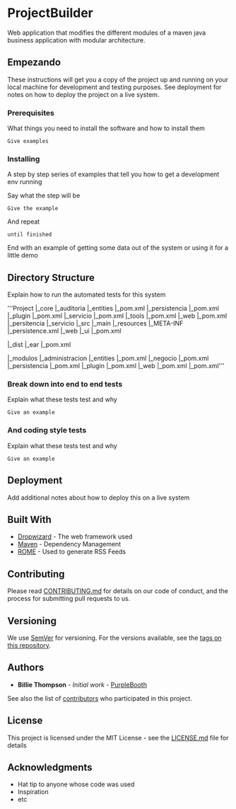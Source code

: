 # ProjectBuilder
Web application that modifies the different modules of a maven java business application with modular architecture.

## Empezando

These instructions will get you a copy of the project up and running on your local machine for development and testing purposes. See deployment for notes on how to deploy the project on a live system.

### Prerequisites

What things you need to install the software and how to install them

```
Give examples
```

### Installing

A step by step series of examples that tell you how to get a development env running

Say what the step will be

```
Give the example
```

And repeat

```
until finished
```

End with an example of getting some data out of the system or using it for a little demo

## Directory Structure

Explain how to run the automated tests for this system

'''Project
|_core
	|_auditoria
		|_entities
			|_pom.xml
		|_persistencia
			|_pom.xml
		|_plugin
			|_pom.xml
		|_servicio
			|_pom.xml
		|_tools
			|_pom.xml
		|_web
			|_pom.xml
	|_persitencia
		|_servicio
			|_src
				|_main
					|_resources
						|_META-INF
							|_persistence.xml
	|_web
		|_ui
			|_pom.xml
			
|_dist
	|_ear
		|_pom.xml
	
|_modulos
	|_administracion
		|_entities
			|_pom.xml
		|_negocio
			|_pom.xml
		|_persistencia
			|_pom.xml
		|_plugin
			|_pom.xml
		|_web
			|_pom.xml
|_pom.xml'''

### Break down into end to end tests

Explain what these tests test and why

```
Give an example
```

### And coding style tests

Explain what these tests test and why

```
Give an example
```

## Deployment

Add additional notes about how to deploy this on a live system

## Built With

* [Dropwizard](http://www.dropwizard.io/1.0.2/docs/) - The web framework used
* [Maven](https://maven.apache.org/) - Dependency Management
* [ROME](https://rometools.github.io/rome/) - Used to generate RSS Feeds

## Contributing

Please read [CONTRIBUTING.md](https://gist.github.com/PurpleBooth/b24679402957c63ec426) for details on our code of conduct, and the process for submitting pull requests to us.

## Versioning

We use [SemVer](http://semver.org/) for versioning. For the versions available, see the [tags on this repository](https://github.com/your/project/tags). 

## Authors

* **Billie Thompson** - *Initial work* - [PurpleBooth](https://github.com/PurpleBooth)

See also the list of [contributors](https://github.com/your/project/contributors) who participated in this project.

## License

This project is licensed under the MIT License - see the [LICENSE.md](LICENSE.md) file for details

## Acknowledgments

* Hat tip to anyone whose code was used
* Inspiration
* etc
